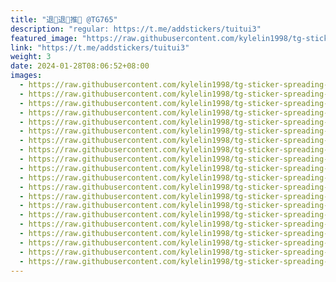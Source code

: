 ```yaml
---
title: "退🤺退🤺推🤺 @TG765"
description: "regular: https://t.me/addstickers/tuitui3"
featured_image: "https://raw.githubusercontent.com/kylelin1998/tg-sticker-spreading-worldwide-images/main/img/2aa2fa02-dc3d-4a9b-869b-bddd1a7a7411.jpg"
link: "https://t.me/addstickers/tuitui3"
weight: 3
date: 2024-01-28T08:06:52+08:00
images:
  - https://raw.githubusercontent.com/kylelin1998/tg-sticker-spreading-worldwide-images/main/img/2aa2fa02-dc3d-4a9b-869b-bddd1a7a7411.jpg
  - https://raw.githubusercontent.com/kylelin1998/tg-sticker-spreading-worldwide-images/main/img/3687b6f9-7a91-4805-904a-730bebd06b59.jpg
  - https://raw.githubusercontent.com/kylelin1998/tg-sticker-spreading-worldwide-images/main/img/e6d3c1d9-2877-49da-9a7a-c68b20627a3d.jpg
  - https://raw.githubusercontent.com/kylelin1998/tg-sticker-spreading-worldwide-images/main/img/a7dd9916-38dd-40cd-b5e4-a324195afaa2.jpg
  - https://raw.githubusercontent.com/kylelin1998/tg-sticker-spreading-worldwide-images/main/img/2bc9e33f-d208-4278-9e2f-68032c3d2e76.jpg
  - https://raw.githubusercontent.com/kylelin1998/tg-sticker-spreading-worldwide-images/main/img/0266ee0d-d257-4422-9b9e-689fffff1a59.jpg
  - https://raw.githubusercontent.com/kylelin1998/tg-sticker-spreading-worldwide-images/main/img/be7c9863-2442-46a8-89e8-3e1cfd4c4748.jpg
  - https://raw.githubusercontent.com/kylelin1998/tg-sticker-spreading-worldwide-images/main/img/4415d3c4-870f-4d2e-9357-27cb5e520167.jpg
  - https://raw.githubusercontent.com/kylelin1998/tg-sticker-spreading-worldwide-images/main/img/88d20373-4f87-45c8-8546-b056b3adf014.jpg
  - https://raw.githubusercontent.com/kylelin1998/tg-sticker-spreading-worldwide-images/main/img/44b89691-86e8-4120-8a39-fa30d79eab71.jpg
  - https://raw.githubusercontent.com/kylelin1998/tg-sticker-spreading-worldwide-images/main/img/6a235a63-0a8f-49ba-9893-043f8a568bc3.jpg
  - https://raw.githubusercontent.com/kylelin1998/tg-sticker-spreading-worldwide-images/main/img/aff5ff2f-c9dd-47d0-88c0-4f1547092686.jpg
  - https://raw.githubusercontent.com/kylelin1998/tg-sticker-spreading-worldwide-images/main/img/6aa0ad77-70b5-4664-ad48-41c42384921a.jpg
  - https://raw.githubusercontent.com/kylelin1998/tg-sticker-spreading-worldwide-images/main/img/b3e9e759-85d7-4506-932f-71d496403cea.jpg
  - https://raw.githubusercontent.com/kylelin1998/tg-sticker-spreading-worldwide-images/main/img/74767cd2-1711-4561-b8f5-a22a6a390405.jpg
  - https://raw.githubusercontent.com/kylelin1998/tg-sticker-spreading-worldwide-images/main/img/41e012d2-5f03-4c67-8291-29e9f88bc714.jpg
  - https://raw.githubusercontent.com/kylelin1998/tg-sticker-spreading-worldwide-images/main/img/4e040b99-248c-4d57-be36-177ea8885770.jpg
  - https://raw.githubusercontent.com/kylelin1998/tg-sticker-spreading-worldwide-images/main/img/ac095386-9a85-4651-b82f-cbc54b8d43c2.jpg
  - https://raw.githubusercontent.com/kylelin1998/tg-sticker-spreading-worldwide-images/main/img/d2be64fd-b9a2-4b2a-b1a4-060248b8bc8e.jpg
  - https://raw.githubusercontent.com/kylelin1998/tg-sticker-spreading-worldwide-images/main/img/20561489-52eb-4d7d-bd68-5706ec0ffd82.jpg
---
```

